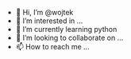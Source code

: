 - 👋 Hi, I’m @wojtek
- 👀 I’m interested in ...
- 🌱 I’m currently learning python
- 💞️ I’m looking to collaborate on ...
- 📫 How to reach me ...

<!---
wojtekreszota/wojtekreszota is a ✨ special ✨ repository because its `README.md` (this file) appears on your GitHub profile.
You can click the Preview link to take a look at your changes.
--->
